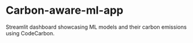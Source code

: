 # Carbon-aware-ml-app
Streamlit dashboard showcasing ML models and their carbon emissions using CodeCarbon.
